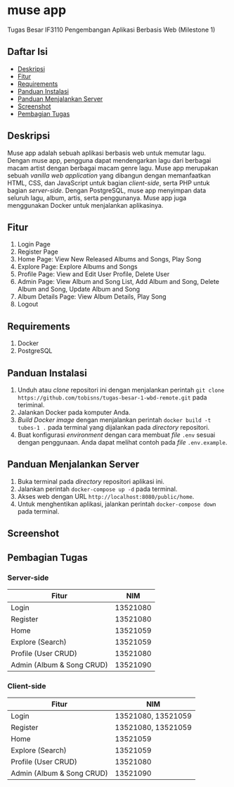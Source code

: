 # muse app
Tugas Besar IF3110 Pengembangan Aplikasi Berbasis Web (Milestone 1)

## Daftar Isi
* [Deskripsi](#deskripsi)
* [Fitur](#fitur)
* [Requirements](#requirements)
* [Panduan Instalasi](#panduan-instalasi)
* [Panduan Menjalankan Server](#panduan-menjalankan-server)
* [Screenshot](#screenshot)
* [Pembagian Tugas](#pembagian-tugas)

## Deskripsi
Muse app adalah sebuah aplikasi berbasis web untuk memutar lagu. Dengan muse app, pengguna dapat mendengarkan lagu dari berbagai macam artist dengan berbagai macam genre lagu.
Muse app merupakan sebuah <i>vanilla web application</i> yang dibangun dengan memanfaatkan HTML, CSS, dan JavaScript untuk bagian <i>client-side</i>, serta PHP untuk bagian <i>server-side</i>. Dengan PostgreSQL, muse app menyimpan data seluruh lagu, album, artis, serta penggunanya. Muse app juga menggunakan Docker untuk menjalankan aplikasinya.

## Fitur
1. Login Page
2. Register Page
3. Home Page: View New Released Albums and Songs, Play Song
4. Explore Page: Explore Albums and Songs
5. Profile Page: View and Edit User Profile, Delete User
6. Admin Page: View Album and Song List, Add Album and Song, Delete Album and Song, Update Album and Song
7. Album Details Page: View Album Details, Play Song
8. Logout

## Requirements
1. Docker
2. PostgreSQL

## Panduan Instalasi
1. Unduh atau <i>clone</i> repositori ini dengan menjalankan perintah ```git clone https://github.com/tobisns/tugas-besar-1-wbd-remote.git``` pada teriminal.
2. Jalankan Docker pada komputer Anda.
3. <i>Build Docker image</i> dengan menjalankan perintah ```docker build -t tubes-1 .``` pada terminal yang dijalankan pada <i>directory</i> repositori.
4. Buat konfigurasi <i>environment</i> dengan cara membuat <i>file</i> ```.env``` sesuai dengan penggunaan. Anda dapat melihat contoh pada <i>file</i> ```.env.example```.

## Panduan Menjalankan Server
1. Buka terminal pada <i>directory</i> repositori aplikasi ini.
2. Jalankan perintah ```docker-compose up -d``` pada terminal.
3. Akses web dengan URL ```http://localhost:8080/public/home```.
4. Untuk menghentikan aplikasi, jalankan perintah ```docker-compose down``` pada terminal.

## Screenshot

## Pembagian Tugas
### Server-side
| Fitur       | NIM                      |
| --------- | --------------------------|
| Login  | 13521080   |
| Register |13521080 |
| Home |13521059|
| Explore (Search) |13521059|
| Profile (User CRUD) |13521080|
| Admin (Album & Song CRUD) |13521090|
### Client-side
| Fitur       | NIM                      |
| --------- | --------------------------|
| Login  | 13521080, 13521059   |
| Register | 13521080, 13521059 |
| Home | 13521059 |
| Explore (Search) | 13521059|
| Profile (User CRUD) |13521080|
| Admin (Album & Song CRUD) |13521090|

